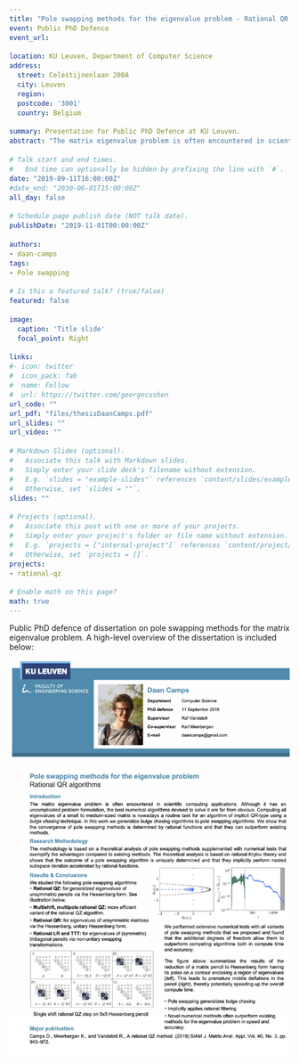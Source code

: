 ```yaml
---
title: "Pole swapping methods for the eigenvalue problem - Rational QR algorithms"
event: Public PhD Defence
event_url: 

location: KU Leuven, Department of Computer Science
address:
  street: Celestijnenlaan 200A
  city: Leuven
  region: 
  postcode: '3001'
  country: Belgium

summary: Presentation for Public PhD Defence at KU Leuven.
abstract: "The matrix eigenvalue problem is often encountered in scientific computing applications. Although it has an uncomplicated problem formulation, the best numerical algorithms devised to solve it are far from obvious. Computing all eigenvalues of a small to medium-sized matrix is nowadays a routine task for an algorithm of implicit QR-type using a bulge chasing technique. In this work we generalize bulge chasing algorithms to pole swapping algorithms. We show that the convergence of pole swapping methods is determined by rational functions and that they can outperform existing methods."

# Talk start and end times.
#   End time can optionally be hidden by prefixing the line with `#`.
date: "2019-09-11T16:00:00Z"
#date_end: "2030-06-01T15:00:00Z"
all_day: false

# Schedule page publish date (NOT talk date).
publishDate: "2019-11-01T00:00:00Z"

authors:
- daan-camps
tags:
- Pole swapping

# Is this a featured talk? (true/false)
featured: false

image:
  caption: 'Title slide'
  focal_point: Right

links:
#- icon: twitter
#  icon_pack: fab
#  name: Follow
#  url: https://twitter.com/georgecushen
url_code: ""
url_pdf: "files/thesisDaanCamps.pdf"
url_slides: ""
url_video: ""

# Markdown Slides (optional).
#   Associate this talk with Markdown slides.
#   Simply enter your slide deck's filename without extension.
#   E.g. `slides = "example-slides"` references `content/slides/example-slides.md`.
#   Otherwise, set `slides = ""`.
slides: ""

# Projects (optional).
#   Associate this post with one or more of your projects.
#   Simply enter your project's folder or file name without extension.
#   E.g. `projects = ["internal-project"]` references `content/project/deep-learning/index.md`.
#   Otherwise, set `projects = []`.
projects:
- rational-qz

# Enable math on this page?
math: true
---
```


Public PhD defence of dissertation on pole swapping methods for the matrix eigenvalue problem. A high-level overview of the dissertation is included below:

![Pole swapping summary](phd-totaal-2019_dc.png "Pole swapping summary")
